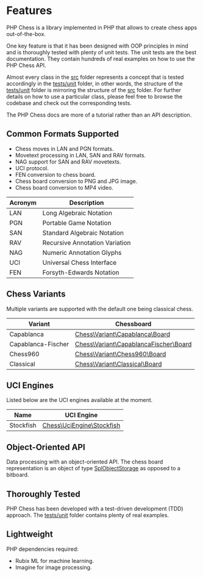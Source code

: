 # Features

PHP Chess is a library implemented in PHP that allows to create chess apps out-of-the-box.

One key feature is that it has been designed with OOP principles in mind and is thoroughly tested with plenty of unit tests. The unit tests are the best documentation. They contain hundreds of real examples on how to use the PHP Chess API.

Almost every class in the [src](https://github.com/chesslablab/php-chess/tree/master/src) folder represents a concept that is tested accordingly in the [tests/unit](https://github.com/chesslablab/php-chess/tree/master/tests/unit) folder, in other words, the structure of the [tests/unit](https://github.com/chesslablab/php-chess/tree/master/tests/unit) folder is mirroring the structure of the [src](https://github.com/chesslablab/php-chess/tree/master/src) folder. For further details on how to use a particular class, please feel free to browse the codebase and check out the corresponding tests.

The PHP Chess docs are more of a tutorial rather than an API description.

## Common Formats Supported

- Chess moves in LAN and PGN formats.
- Movetext processing in LAN, SAN and RAV formats.
- NAG support for SAN and RAV movetexts.
- UCI protocol.
- FEN conversion to chess board.
- Chess board conversion to PNG and JPG image.
- Chess board conversion to MP4 video.

| Acronym | Description |
| ------- | ---------- |
| LAN | Long Algebraic Notation |
| PGN | Portable Game Notation |
| SAN | Standard Algebraic Notation |
| RAV | Recursive Annotation Variation |
| NAG | Numeric Annotation Glyphs |
| UCI | Universal Chess Interface |
| FEN | Forsyth-Edwards Notation |

## Chess Variants

Multiple variants are supported with the default one being classical chess.

| Variant | Chessboard |
| ------- | ---------- |
| Capablanca | [Chess\Variant\Capablanca\Board](https://github.com/chesslablab/php-chess/blob/master/tests/unit/Variant/Capablanca/BoardTest.php) |
| Capablanca-Fischer | [Chess\Variant\CapablancaFischer\Board](https://github.com/chesslablab/php-chess/blob/master/src/Variant/CapablancaFischer/Board.php) |
| Chess960 | [Chess\Variant\Chess960\Board](https://github.com/chesslablab/php-chess/blob/master/tests/unit/Variant/Chess960/BoardTest.php) |
| Classical | [Chess\Variant\Classical\Board](https://github.com/chesslablab/php-chess/blob/master/tests/unit/Variant/Classical/BoardTest.php) |

## UCI Engines

Listed below are the UCI engines available at the moment.

| Name | UCI Engine |
| ---- | ---------- |
| Stockfish | [Chess\UciEngine\Stockfish](https://github.com/chesslablab/php-chess/blob/master/tests/unit/UciEngine/StockfishTest.php) |

## Object-Oriented API

Data processing with an object-oriented API. The chess board representation is an object of type [SplObjectStorage](https://www.php.net/manual/en/class.splobjectstorage.php) as opposed to a bitboard.

## Thoroughly Tested

PHP Chess has been developed with a test-driven development (TDD) approach. The [tests/unit](https://github.com/chesslablab/php-chess/tree/master/tests/unit) folder contains plenty of real examples.

## Lightweight

PHP dependencies required:

- Rubix ML for machine learning.
- Imagine for image processing.
